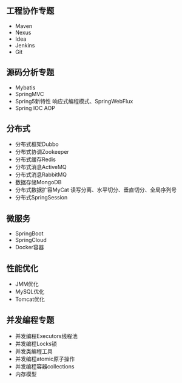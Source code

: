 ## 工程协作专题
* Maven
* Nexus
* Idea
* Jenkins
* Git

## 源码分析专题
* Mybatis
* SpringMVC
* Spring5新特性 响应式编程模式、SpringWebFlux
* Spring IOC AOP

## 分布式
* 分布式框架Dubbo
* 分布式协调Zookeeper
* 分布式缓存Redis
* 分布式消息ActiveMQ
* 分布式消息RabbitMQ
* 数据存储MongoDB
* 分布式数据扩容MyCat 读写分离、水平切分、垂直切分、全局序列号
* 分布式SpringSession

## 微服务
* SpringBoot
* SpringCloud
* Docker容器

## 性能优化
* JMM优化
* MySQL优化
* Tomcat优化

## 并发编程专题
* 并发编程Executors线程池
* 并发编程Locks锁
* 并发类编程工具
* 并发编程atomic原子操作
* 并发编程容器collections
* 内存模型